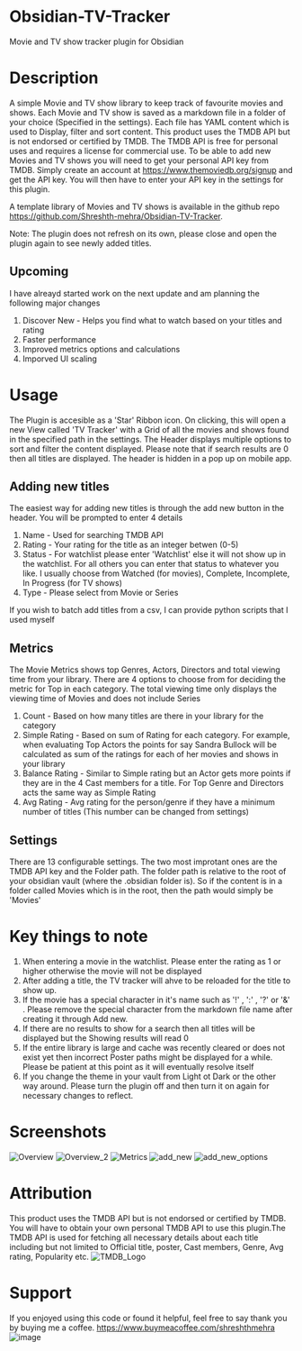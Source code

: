 # Obsidian-TV-Tracker

Movie and TV show tracker plugin for Obsidian

# Description

A simple Movie and TV show library to keep track of favourite movies and shows. Each Movie and TV show is saved as a markdown file in a folder of your choice (Specified in the settings). Each file has YAML content which is used to Display, filter and sort content. This product uses the TMDB API but is not endorsed or certified by TMDB. The TMDB API is free for personal uses and requires a license for commercial use. To be able to add new Movies and TV shows you will need to get your personal API key from TMDB. Simply create an account at https://www.themoviedb.org/signup and get the API key. You will then have to enter your API key in the settings for this plugin.

A template library of Movies and TV shows is available in the github repo https://github.com/Shreshth-mehra/Obsidian-TV-Tracker.

Note: The plugin does not refresh on its own, please close and open the plugin again to see newly added titles.

## Upcoming

I have alreayd started work on the next update and am planning the following major changes

1. Discover New - Helps you find what to watch based on your titles and rating
2. Faster performance
3. Improved metrics options and calculations
4. Imporved UI scaling

# Usage

The Plugin is accesible as a 'Star' Ribbon icon. On clicking, this will open a new View called 'TV Tracker' with a Grid of all the movies and shows found in the specified path in the settings. The Header displays multiple options to sort and filter the content displayed. Please note that if search results are 0 then all titles are displayed. The header is hidden in a pop up on mobile app.

## Adding new titles

The easiest way for adding new titles is through the add new button in the header. You will be prompted to enter 4 details

1. Name - Used for searching TMDB API
2. Rating - Your rating for the title as an integer betwen (0-5)
3. Status - For watchlist please enter 'Watchlist' else it will not show up in the watchlist. For all others you can enter that status to whatever you like. I usually choose from Watched (for movies), Complete, Incomplete, In Progress (for TV shows)
4. Type - Please select from Movie or Series

If you wish to batch add titles from a csv, I can provide python scripts that I used myself

## Metrics

The Movie Metrics shows top Genres, Actors, Directors and total viewing time from your library. There are 4 options to choose from for deciding the metric for Top in each category. The total viewing time only displays the viewing time of Movies and does not include Series

1. Count - Based on how many titles are there in your library for the category
2. Simple Rating - Based on sum of Rating for each category. For example, when evaluating Top Actors the points for say Sandra Bullock will be calculated as sum of the ratings for each of her movies and shows in your library
3. Balance Rating - Similar to Simple rating but an Actor gets more points if they are in the 4 Cast members for a title. For Top Genre and Directors acts the same way as Simple Rating
4. Avg Rating - Avg rating for the person/genre if they have a minimum number of titles (This number can be changed from settings)

## Settings

There are 13 configurable settings. The two most improtant ones are the TMDB API key and the Folder path. The folder path is relative to the root of your obsidian vault (where the .obsidian folder is). So if the content is in a folder called Movies which is in the root, then the path would simply be 'Movies'

# Key things to note

1. When entering a movie in the watchlist. Please enter the rating as 1 or higher otherwise the movie will not be displayed
2. After adding a title, the TV tracker will ahve to be reloaded for the title to show up.
3. If the movie has a special character in it's name such as '!' , ':' , '?' or '&' . Please remove the special character from the markdown file name after creating it through Add new.
4. If there are no results to show for a search then all titles will be displayed but the Showing results will read 0
5. If the entire library is large and cache was recently cleared or does not exist yet then incorrect Poster paths might be displayed for a while. Please be patient at this point as it will eventually resolve itself
6. If you change the theme in your vault from Light ot Dark or the other way around. Please turn the plugin off and then turn it on again for necessary changes to reflect.

# Screenshots

![Overview](/Screenshots/Overview.png)
![Overview_2](/Screenshots/Overview_2.png)
![Metrics](/Screenshots/metrics.png)
![add_new](/Screenshots/add_new.png)
![add_new_options](/Screenshots/add_new_options.png)

# Attribution

This product uses the TMDB API but is not endorsed or certified by TMDB. You will have to obtain your own personal TMDB API to use this plugin.The TMDB API is used for fetching all necessary details about each title including but not limited to Official title, poster, Cast members, Genre, Avg rating, Popularity etc.
![TMDB_Logo](https://www.themoviedb.org/assets/2/v4/logos/v2/blue_square_2-d537fb228cf3ded904ef09b136fe3fec72548ebc1fea3fbbd1ad9e36364db38b.svg)

# Support

If you enjoyed using this code or found it helpful, feel free to say thank you by buying me a coffee. https://www.buymeacoffee.com/shreshthmehra
![image](https://github.com/Shreshth-mehra/Obsidian-TV-Tracker/assets/39000100/070b470b-5051-4d42-8be0-4b417acacc0a)
